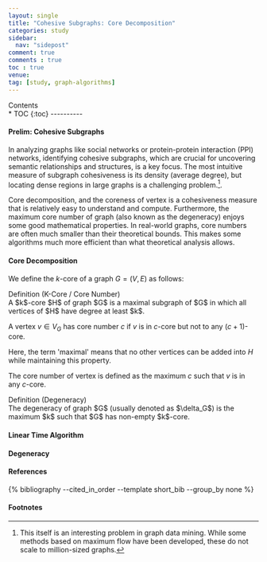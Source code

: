 ```yaml
---
layout: single
title: "Cohesive Subgraphs: Core Decomposition"
categories: study
sidebar:
  nav: "sidepost"
comment: true
comments : true
toc : true
venue: 
tag: [study, graph-algorithms] 
---
```


<div id="toc">
Contents
</div>
* TOC
{:toc}
----------

#### Prelim: Cohesive Subgraphs 
In analyzing graphs like social networks or protein-protein interaction (PPI) networks, identifying cohesive subgraphs, which are crucial for uncovering semantic relationships and structures, is a key focus. 
The most intuitive measure of subgraph cohesiveness is its density (average degree), but locating dense regions in large graphs is a challenging problem.[^1]. 

Core decomposition, and the coreness of vertex is a cohesiveness measure that is relatively easy to understand and compute. Furthermore, the maximum core number of graph (also known as the degeneracy) enjoys some good mathematical properties. 
In real-world graphs, core numbers are often much smaller than their theoretical bounds. This makes some algorithms much more efficient than what theoretical analysis allows. 

#### Core Decomposition
We define the $k$-core of a graph $G = (V, E)$ as follows:

<div class="mathenv" markdown=1>  
<div class="mathenv-title">Definition (K-Core / Core Number)</div>
A $k$-core $H$ of graph $G$ is a maximal subgraph of $G$ in which all vertices of $H$ have degree at least $k$. 

A vertex $v \in V_G$ has core number $c$ if $v$ is in $c$-core but not to any $(c+1)$-core.
</div>

Here, the term 'maximal' means that no other vertices can be added into $H$ while maintaining this property. 

The core number of vertex is defined as the maximum $c$ such that $v$ is in any $c$-core. 

<div class="mathenv" markdown=1>  
<div class="mathenv-title">Definition (Degeneracy)</div>
The degeneracy of graph $G$ (usually denoted as $\delta_G$) is the maximum $k$ such that $G$ has non-empty $k$-core. 
</div>

#### Linear Time Algorithm 

#### Degeneracy

#### References
{% bibliography --cited_in_order --template short_bib --group_by none %}


#### Footnotes
[^1]: This itself is an interesting problem in graph data mining. While some methods based on maximum flow have been developed, these do not scale to million-sized graphs.

